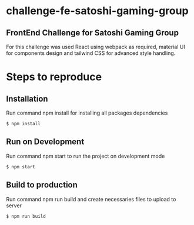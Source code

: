# challenge-fe-satoshi-gaming-group
## FrontEnd Challenge for Satoshi Gaming Group
For this challenge was used React using webpack as required, material UI for components design and tailwind CSS for advanced style handling.

# Steps to reproduce
## Installation
Run command npm install for installing all packages dependencies
```
$ npm install
```
## Run on Development
Run command npm start to run the project on development mode
```
$ npm start
```
## Build to production
Run command npm run build and create necessaries files to upload to server
```
$ npm run build
```

